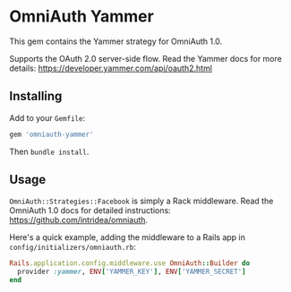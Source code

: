 # OmniAuth Yammer

This gem contains the Yammer strategy for OmniAuth 1.0.

Supports the OAuth 2.0 server-side flow. Read the Yammer docs for more details: https://developer.yammer.com/api/oauth2.html

## Installing

Add to your `Gemfile`:

```ruby
gem 'omniauth-yammer'
```

Then `bundle install`.

## Usage

`OmniAuth::Strategies::Facebook` is simply a Rack middleware. Read the OmniAuth 1.0 docs for detailed instructions: https://github.com/intridea/omniauth.

Here's a quick example, adding the middleware to a Rails app in `config/initializers/omniauth.rb`:

```ruby
Rails.application.config.middleware.use OmniAuth::Builder do
  provider :yammer, ENV['YAMMER_KEY'], ENV['YAMMER_SECRET']
end
```
